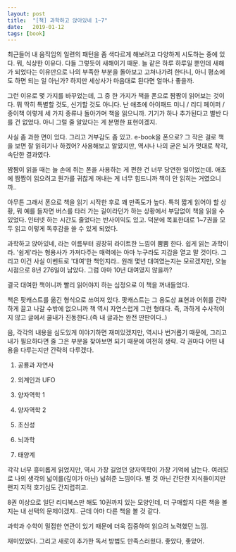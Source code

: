 ```yaml
---
layout: post
title:  "[책] 과학하고 앉아있네 1~7"
date:   2019-01-12
tags: [book]
---
```


  최근들어 내 움직임의 일련의 패턴을 좀 색다르게 해보려고 다양하게 시도하는 중에 있다. 뭐, 식상한 이유다. 다들 그렇듯이 새해이기 때문. 늘 같은 하루 하루일 뿐인데 새해가 되었다는 이유만으로 나의 부족한 부분을 돌아보고 고쳐나가려 한다니, 아니 평소에도 하면 되는 일 아닌가? 하지만 세상사가 마음대로 된다면 얼마나 좋을까.

  그런 이유로 몇 가지를 바꾸었는데, 그 중 한 가지가 책을 폰으로 짬짬이 읽어보는 것이다. 뭐 딱히 특별할 것도, 신기할 것도 아니다. 난 애초에 아이패드 미니 / 리디 페이퍼 / 종이책 이렇게 세 가지 종류나 돌아가며 책을 읽으니까. 기기가 하나 추가된다고 별반 다를 건 없었다. 아니 그럴 줄 알았다는 게 분명한 표현이겠지.

  사실 좀 과한 면이 있다. 그리고 거부감도 좀 있고. e-book을 폰으로? 그 작은 걸로 책을 보면 잘 읽히기나 하겠어? 사용해보고 알았지만, 역시나 나의 굳은 뇌가 멋대로 착각, 속단한 결과였다.

  짬짬이 읽을 때는 늘 손에 쥐는 폰을 사용하는 게 편한 건 너무 당연한 일이었는데. 애초에 짬짬이 읽으려고 뭔가를 귀찮게 꺼내는 게 너무 힘드니까 책이 안 읽히는 거였으니까..

  아무튼 그래서 폰으로 책을 읽기 시작한 후로 꽤 만족도가 높다. 특히 짧게 읽어야 할 상황, 뭐 예를 들자면 버스를 타러 가는 길이라던가 하는 상황에서 부담없이 책을 읽을 수 있었다. 인터넷 하는 시간도 줄었다는 반사이익도 있고. 덕분에 목표한대로 1~7권을 모두 읽고 이렇게 독후감을 쓸 수 있게 되었다.

  과학하고 앉아있네, 라는 이름부터 굉장히 라이트한 느낌이 뿜뿜 한다. 쉽게 읽는 과학이라. '쉽게'라는 형용사가 가져다주는 매력에는 아마 누구라도 지갑을 열고 말 것이다. 그리고 이건 사실 이벤트로 '대여'한 책인지라.. 원래 몇년 대여였는지는 모르겠지만, 오늘 시점으로 8년 276일이 남았다. 그럼 아마 10년 대여였지 않을까?

  결국 대여한 책이니까 빨리 읽어야지 하는 심정으로 이 책을 꺼내들었다.

  책은 팟캐스트를 옮긴 형식으로 쓰여져 있다. 팟캐스트는 그 용도상 표현과 어휘를 간략하게 끌고 나갈 수밖에 없으니까 책 역시 자연스럽게 그런 형태다. 즉, 과하게 수사적이지 않고 글에서 쿨내가 진동한다.(즉 내 글과는 완전 딴판이다..)

  음, 각각의 내용을 심도있게 이야기하면 재미있겠지만, 역시나 번거롭기 때문에, 그리고 내가 필요하다면 줄 그은 부분을 찾아보면 되기 때문에 여전히 생략. 각 권마다 어떤 내용을 다루는지만 간략히 다루겠다.

  1. 공룡과 자연사

  2. 외계인과 UFO

  3. 양자역학 1

  4. 양자역학 2

  5. 초신성

  6. 뇌과학

  7. 태양계

  각각 너무 흥미롭게 읽었지만, 역시 가장 길었던 양자역학이 가장 기억에 남는다. 여러모로 나의 생각의 넓이를(깊이가 아닌) 넓혀준 느낌이다. 별 것 아닌 간단한 지식들이지만 왠지 지적 호기심도 간지럽히고.

  8권 이상으로 일단 리디북스만 해도 10권까지 있는 모양인데, 더 구매할지 다른 책을 볼 지는 내 선택의 문제이겠지.. 근데 아마 다른 책을 볼 것 같다.

  과학과 수학이 밀접한 연관이 있기 때문에 더욱 집중하여 읽으려 노력했던 느낌.

  재미있었다. 그리고 새로이 추가한 독서 방법도 만족스러웠다. 좋았다, 좋았어.